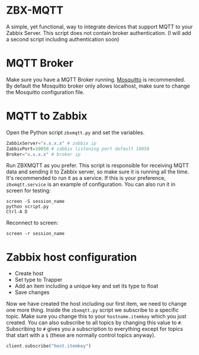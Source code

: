 # ZBX-MQTT
A simple, yet functional, way to integrate devices that support MQTT to your Zabbix Server.
This script does not contain broker authentication. (I will add a second script including authentication soon)

# MQTT Broker
Make sure you have a MQTT Broker running. <a href="https://mosquitto.org">Mosquitto</a> is recommended.
By default the Mosquitto broker only allows localhost, make sure to change the Mosquitto configuration file.

# MQTT to Zabbix
Open the Python script ```zbxmqtt.py``` and set the variables.

```php
ZabbixServer="x.x.x.x" # zabbix ip
ZabbixPort=10050 # zabbix listening port default 10050
Broker="x.x.x.x" # broker ip
```

Run ZBXMQTT as you prefer. This script is responsible for receiving MQTT data and sending it to Zabbix server, so make sure it is running all the time.
It's recommended to run it as a service. If this is your preference, ```zbxmqtt.service``` is an example of configuration.
You can also run it in screen for testing:
```
screen -S session_name
python script.py
Ctrl-A D
```
Reconnect to screen:
```
screen -r session_name
```
# Zabbix host configuration
* Create host
* Set type to Trapper
* Add an item including a unique key and set its type to float
* Save changes

Now we have created the host including our first item, we need to change one more thing.
Inside the ```zbxmqtt.py``` script we subscribe to a specific topic.
Make sure you change this to your ```hostname.itemkey``` which you just created.
You can also subscribe to all topics by changing this value to ```#```.
Subscribing to ```#``` gives you a subscription to everything except for topics that start with a ```$``` (these are normally control topics anyway).

```php
client.subscribe("host.itemkey")
```
